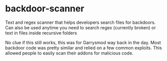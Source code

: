 # backdoor-scanner
Text and regex scanner that helps developers search files for backdoors. Can also be used anytime you need to search regex (currently broken) or text in files inside recursive folders

No clue if this still works, this was for Garrysmod way back in the day. Most backdoor code was pretty similar and relied on a few common exploits. This allowed people to easily scan their addons for malicious code.
